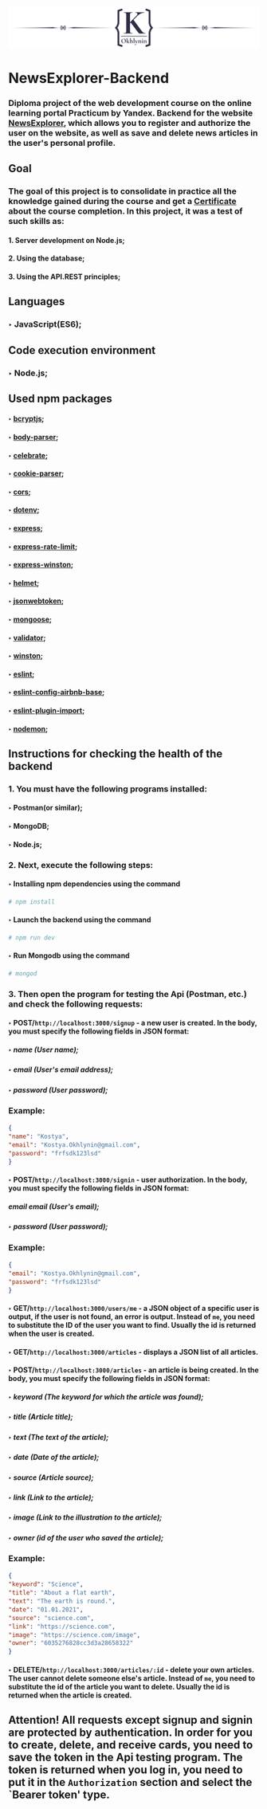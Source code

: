     ![Header](https://github.com/KonstantinOkhlynin/KonstantinOkhlynin/blob/main/assets/Logo.svg)
# NewsExplorer-Backend
### Diploma project of the web development course on the online learning portal Practicum by Yandex. Backend for the website [NewsExplorer](https://github.com/KonstantinOkhlynin/NewsExplorer-Frontend), which allows you to register and authorize the user on the website, as well as save and delete news articles in the user's personal profile.
## Goal
### The goal of this project is to consolidate in practice all the knowledge gained during the course and get a [Certificate](https://github.com/KonstantinOkhlynin/Certificate-Practicum-by-Yandex) about the course completion. In this project, it was a test of such skills as:
#### 1. Server development on Node.js;
#### 2. Using the database;
#### 3. Using the API.REST principles;
## Languages
### ‣ JavaScript(ES6);
## Code execution environment
### ‣ Node.js;
## Used npm packages
#### ‣ [bcryptjs](https://www.npmjs.com/package/bcryptjs);
#### ‣ [body-parser](https://www.npmjs.com/package/body-parser);
#### ‣ [celebrate](https://www.npmjs.com/package/celebrate);
#### ‣ [cookie-parser](https://www.npmjs.com/package/cookie-parser);
#### ‣ [cors](https://www.npmjs.com/package/cors);
#### ‣ [dotenv](https://www.npmjs.com/package/dotenv);
#### ‣ [express](https://www.npmjs.com/package/express);
#### ‣ [express-rate-limit](https://www.npmjs.com/package/express);
#### ‣ [express-winston](https://www.npmjs.com/package/express-winston);
#### ‣ [helmet](https://www.npmjs.com/package/helmet);
#### ‣ [jsonwebtoken](https://www.npmjs.com/package/file-loader);
#### ‣ [mongoose](https://www.npmjs.com/package/mongoose);
#### ‣ [validator](https://www.npmjs.com/package/validator);
#### ‣ [winston](https://www.npmjs.com/package/winston);
#### ‣ [eslint](https://www.npmjs.com/package/eslint);
#### ‣ [eslint-config-airbnb-base](https://www.npmjs.com/package/eslint-config-airbnb-base);
#### ‣ [eslint-plugin-import](https://www.npmjs.com/package/eslint-plugin-import);
#### ‣ [nodemon](https://www.npmjs.com/package/nodemon);
## Instructions for checking the health of the backend
### 1. You must have the following programs installed:
#### ‣ Postman(or similar);
#### ‣ MongoDB;
#### ‣ Node.js;
### 2. Next, execute the following steps:
#### ‣ Installing npm dependencies using the command
```bash
# npm install
```
#### ‣ Launch the backend using the command
```bash
# npm run dev
```
#### ‣ Run Mongodb using the command
```bash
# mongod
```
### 3. Then open the program for testing the Api (Postman, etc.) and check the following requests:
#### ‣ POST/`http://localhost:3000/signup` - a new user is created. In the body, you must specify the following fields in JSON format:
##### ‣ name (User name);
##### ‣ email (User's email address);
##### ‣ password (User password);
### Example:
``` json
{
"name": "Kostya",
"email": "Kostya.Okhlynin@gmail.com",
"password": "frfsdk123lsd"
}
```
#### ‣ POST/`http://localhost:3000/signin` - user authorization. In the body, you must specify the following fields in JSON format:
##### email email (User's email);
##### ‣ password (User password);
### Example:
``` json
{
"email": "Kostya.Okhlynin@gmail.com",
"password": "frfsdk123lsd"
}
```
#### ‣ GET/`http://localhost:3000/users/me` - a JSON object of a specific user is output, if the user is not found, an error is output. Instead of `me`, you need to substitute the ID of the user you want to find. Usually the id is returned when the user is created.
#### ‣ GET/`http://localhost:3000/articles` - displays a JSON list of all articles.
#### ‣ POST/`http://localhost:3000/articles` - an article is being created. In the body, you must specify the following fields in JSON format:
##### ‣ keyword (The keyword for which the article was found);
##### ‣ title (Article title);
##### ‣ text (The text of the article);
##### ‣ date (Date of the article);
##### ‣ source (Article source);
##### ‣ link (Link to the article);
##### ‣ image (Link to the illustration to the article);
##### ‣ owner (id of the user who saved the article);
### Example:
``` json
{
"keyword": "Science",
"title": "About a flat earth",
"text": "The earth is round.",
"date": "01.01.2021",
"source": "science.com",
"link": "https://science.com",
"image": "https://science.com/image",
"owner": "6035276828cc3d3a28658322"
}
```
#### ‣ DELETE/`http://localhost:3000/articles/:id` - delete your own articles. The user cannot delete someone else's article. Instead of `me`, you need to substitute the id of the article you want to delete. Usually the id is returned when the article is created.
## Attention! All requests except signup and signin are protected by authentication. In order for you to create, delete, and receive cards, you need to save the token in the Api testing program. The token is returned when you log in, you need to put it in the `Authorization` section and select the `Bearer token' type.
